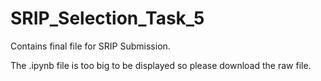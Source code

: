 # SRIP_Selection_Task_5
Contains final file for SRIP Submission. 

The .ipynb file is too big to be displayed so please download the raw file.
